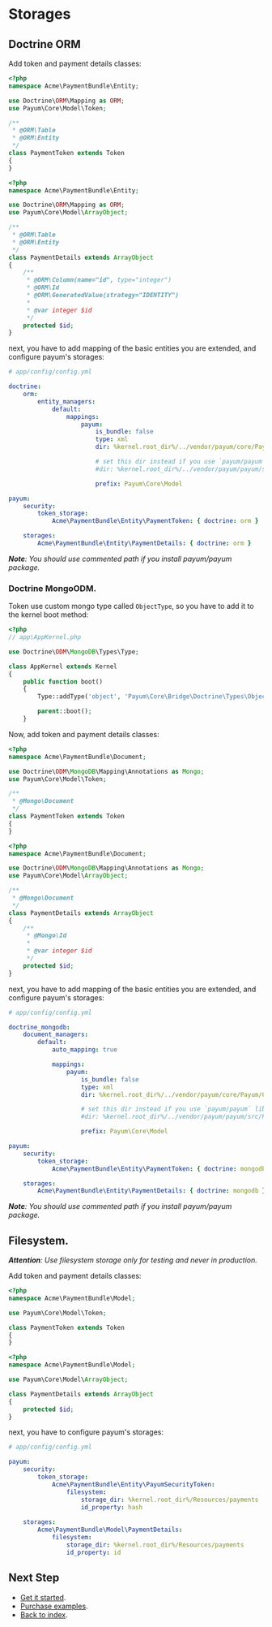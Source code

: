 # Storages

## Doctrine ORM

Add token and payment details classes:

```php
<?php
namespace Acme\PaymentBundle\Entity;

use Doctrine\ORM\Mapping as ORM;
use Payum\Core\Model\Token;

/**
 * @ORM\Table
 * @ORM\Entity
 */
class PaymentToken extends Token
{
}
```

```php
<?php
namespace Acme\PaymentBundle\Entity;

use Doctrine\ORM\Mapping as ORM;
use Payum\Core\Model\ArrayObject;

/**
 * @ORM\Table
 * @ORM\Entity
 */
class PaymentDetails extends ArrayObject
{
    /**
     * @ORM\Column(name="id", type="integer")
     * @ORM\Id
     * @ORM\GeneratedValue(strategy="IDENTITY")
     *
     * @var integer $id
     */
    protected $id;
}
```

next, you have to add mapping of the basic entities you are extended, and configure payum's storages:

```yml
# app/config/config.yml

doctrine:
    orm:
        entity_managers:
            default:
                mappings:
                    payum:
                        is_bundle: false
                        type: xml
                        dir: %kernel.root_dir%/../vendor/payum/core/Payum/Core/Bridge/Doctrine/Resources/mapping

                        # set this dir instead if you use `payum/payum` library
                        #dir: %kernel.root_dir%/../vendor/payum/payum/src/Payum/Core/Bridge/Doctrine/Resources/mapping

                        prefix: Payum\Core\Model

payum:
    security:
        token_storage:
            Acme\PaymentBundle\Entity\PaymentToken: { doctrine: orm }

    storages:
        Acme\PaymentBundle\Entity\PaymentDetails: { doctrine: orm }
```

_**Note**: You should use commented path if you install payum/payum package._

### Doctrine MongoODM.

Token use custom mongo type called `ObjectType`, so you have to add it to the kernel boot method:

```php
<?php
// app\AppKernel.php

use Doctrine\ODM\MongoDB\Types\Type;

class AppKernel extends Kernel
{
    public function boot()
    {
        Type::addType('object', 'Payum\Core\Bridge\Doctrine\Types\ObjectType');

        parent::boot();
    }
```

Now, add token and payment details classes:

```php
<?php
namespace Acme\PaymentBundle\Document;

use Doctrine\ODM\MongoDB\Mapping\Annotations as Mongo;
use Payum\Core\Model\Token;

/**
 * @Mongo\Document
 */
class PaymentToken extends Token
{
}
```

```php
<?php
namespace Acme\PaymentBundle\Document;

use Doctrine\ODM\MongoDB\Mapping\Annotations as Mongo;
use Payum\Core\Model\ArrayObject;

/**
 * @Mongo\Document
 */
class PaymentDetails extends ArrayObject
{
    /**
     * @Mongo\Id
     *
     * @var integer $id
     */
    protected $id;
}
```

next, you have to add mapping of the basic entities you are extended, and configure payum's storages:

```yml
# app/config/config.yml

doctrine_mongodb:
    document_managers:
        default:
            auto_mapping: true

            mappings:
                payum:
                    is_bundle: false
                    type: xml
                    dir: %kernel.root_dir%/../vendor/payum/core/Payum/Core/Bridge/Doctrine/Resources/mapping

                    # set this dir instead if you use `payum/payum` library
                    #dir: %kernel.root_dir%/../vendor/payum/payum/src/Payum/Core/Bridge/Doctrine/Resources/mapping

                    prefix: Payum\Core\Model

payum:
    security:
        token_storage:
            Acme\PaymentBundle\Entity\PaymentToken: { doctrine: mongodb }

    storages:
        Acme\PaymentBundle\Entity\PaymentDetails: { doctrine: mongodb }
```

_**Note**: You should use commented path if you install payum/payum package._

## Filesystem.

_**Attention**: Use filesystem storage only for testing and never in production._

Add token and payment details classes:

```php
<?php
namespace Acme\PaymentBundle\Model;

use Payum\Core\Model\Token;

class PaymentToken extends Token
{
}
```

```php
<?php
namespace Acme\PaymentBundle\Model;

use Payum\Core\Model\ArrayObject;

class PaymentDetails extends ArrayObject
{
    protected $id;
}
```

next, you have to configure payum's storages:

```yaml
# app/config/config.yml

payum:
    security:
        token_storage:
            Acme\PaymentBundle\Entity\PayumSecurityToken:
                filesystem:
                    storage_dir: %kernel.root_dir%/Resources/payments
                    id_property: hash
                    
    storages:
        Acme\PaymentBundle\Model\PaymentDetails:
            filesystem:
                storage_dir: %kernel.root_dir%/Resources/payments
                id_property: id
```

## Next Step

* [Get it started](get_it_started.md).
* [Purchase examples](simple_purchase_examples.md).
* [Back to index](index.md).
